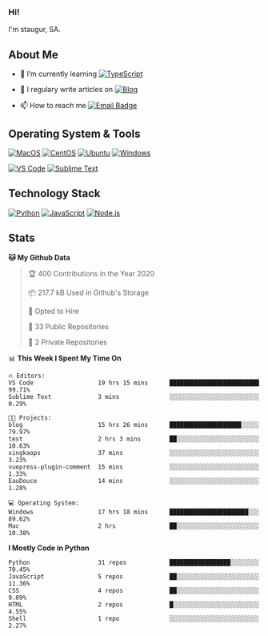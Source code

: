### Hi!

I'm staugur, SA.

## About Me

- 🌱 I’m currently learning [![TypeScript](https://img.shields.io/badge/TS-TypeScript-3178c6)](https://www.typescriptlang.org/)

- 📝 I regulary write articles on [![Blog](https://img.shields.io/badge/-Blog-629ccd?style=for-the-badge&logo=python&logoColor=ffffff)](https://blog.saintic.com)

- 📫 How to reach me [![Email Badge](https://img.shields.io/badge/-email-c14438?style=for-the-badge&logo=Gmail&logoColor=ffffff)](mailto:staugur@saintic.com)

## Operating System & Tools

[![MacOS](https://img.shields.io/badge/macOS-Catalina-292e33?style=flat-square&logo=apple&logoColor=ffffff)](https://www.apple.com/macos/catalina/)
[![CentOS](https://img.shields.io/badge/CentOS-7.0-purple?style=flat-square&logo=CentOS&logoColor=)](https://www.centos.org/)
[![Ubuntu](https://img.shields.io/badge/Ubuntu-18-orange?style=flat-square&logo=Ubuntu&logoColor=e95420)](https://www.ubuntu.com/)
[![Windows](https://img.shields.io/badge/Windows-10-blue?style=flat-square&logo=windows&logoColor=0067b8 )](https://www.microsoft.com/)

[![VS Code](https://img.shields.io/badge/IDE-VSCode-%23007ACC?style=flat-square&logo=Visual-studio-code)](https://code.visualstudio.com/)
[![Sublime Text](https://img.shields.io/badge/IDE-SublimeText-black?style=flat-square&logo=Sublime+Text)](https://www.sublimetext.com/)

## Technology Stack

[![Python](https://img.shields.io/badge/-Python-3776AB?style=flat-square&logo=python&logoColor=ffffff)](https://www.python.org/)
[![JavaScript](https://img.shields.io/badge/-JavaScript-%23F7DF1C?style=flat-square&logo=javascript&logoColor=000000&labelColor=%23F7DF1C&color=%23FFCE5A)](https://www.javascript.com/)
[![Node.js](https://img.shields.io/badge/-Node.js-00ADD8?style=flat-square&logo=node.js&logoColor=ffffff)](https://nodejs.org/)

## Stats

<!--START_SECTION:waka-->
**🐱 My Github Data** 

> 🏆 400 Contributions in the Year 2020
 > 
> 📦 217.7 kB Used in Github's Storage 
 > 
> 💼 Opted to Hire
 > 
> 📜 33 Public Repositories
 > 
> 🔑 2 Private Repositories 

📊 **This Week I Spent My Time On** 

```text
🔥 Editors: 
VS Code                  19 hrs 15 mins      █████████████████████████   99.71% 
Sublime Text             3 mins              ░░░░░░░░░░░░░░░░░░░░░░░░░   0.29%

🐱‍💻 Projects: 
blog                     15 hrs 26 mins      ████████████████████░░░░░   79.97% 
test                     2 hrs 3 mins        ██░░░░░░░░░░░░░░░░░░░░░░░   10.63% 
xingkaops                37 mins             ░░░░░░░░░░░░░░░░░░░░░░░░░   3.23% 
vuepress-plugin-comment  15 mins             ░░░░░░░░░░░░░░░░░░░░░░░░░   1.33% 
EauDouce                 14 mins             ░░░░░░░░░░░░░░░░░░░░░░░░░   1.28%

💻 Operating System: 
Windows                  17 hrs 18 mins      ██████████████████████░░░   89.62% 
Mac                      2 hrs               ██░░░░░░░░░░░░░░░░░░░░░░░   10.38%

```

**I Mostly Code in Python** 

```text
Python                   31 repos            █████████████████░░░░░░░░   70.45% 
JavaScript               5 repos             ██░░░░░░░░░░░░░░░░░░░░░░░   11.36% 
CSS                      4 repos             ██░░░░░░░░░░░░░░░░░░░░░░░   9.09% 
HTML                     2 repos             █░░░░░░░░░░░░░░░░░░░░░░░░   4.55% 
Shell                    1 repo              ░░░░░░░░░░░░░░░░░░░░░░░░░   2.27%

```



<!--END_SECTION:waka-->
